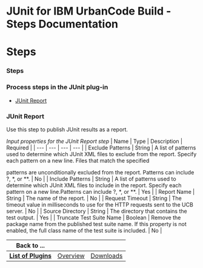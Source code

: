 
JUnit for IBM UrbanCode Build - Steps Documentation
===================================================

# Steps




### Steps




 



### Process steps in the JUnit plug-in


* [JUnit Report](#junit_report)




### JUnit Report


Use
 this step to publish JUnit results as a report.




*Input properties for the JUnit Report step*  | Name | Type | 
Description | Required |
| --- | --- | --- | --- |
| Exclude Patterns | String | A list of patterns used to determine 
which JUnit XML files to exclude from the report.
Specify each pattern on a new line. Files that match the specified

patterns are unconditionally excluded from the report. Patterns can include ?, *,
or **. | No |
| Include Patterns | 
String | A list of patterns used to determine which JUnit XML files to include in the report.
Specify each pattern on a 
new line.Patterns can include ?, *, or **. | Yes |
| Report Name | String | The name of the report. | No |
| Request 
Timeout | String | The timeout value in milliseconds to use for the HTTP requests sent to the UCB server. | No |
| 
Source Directory | String | The directory that contains the test output. | Yes |
| Truncate Test Suite Name | Boolean | 
Remove the package name from the published test suite name. If this property is not enabled, the full class name of the 
test suite is included. | No |





|Back to ...|||
| :---: | :---: | :---: |
|[**List of Plugins**](../../index.md)|[Overview](./overview.md)|[Downloads](./downloads.md)|
